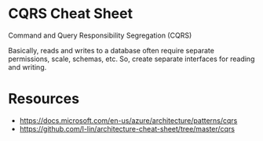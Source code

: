 # CQRS Cheat Sheet
Command and Query Responsibility Segregation (CQRS)

Basically, reads and writes to a database often require separate permissions, scale, schemas, etc. So, create separate interfaces for reading and writing.



# Resources
- https://docs.microsoft.com/en-us/azure/architecture/patterns/cqrs
- https://github.com/l-lin/architecture-cheat-sheet/tree/master/cqrs
